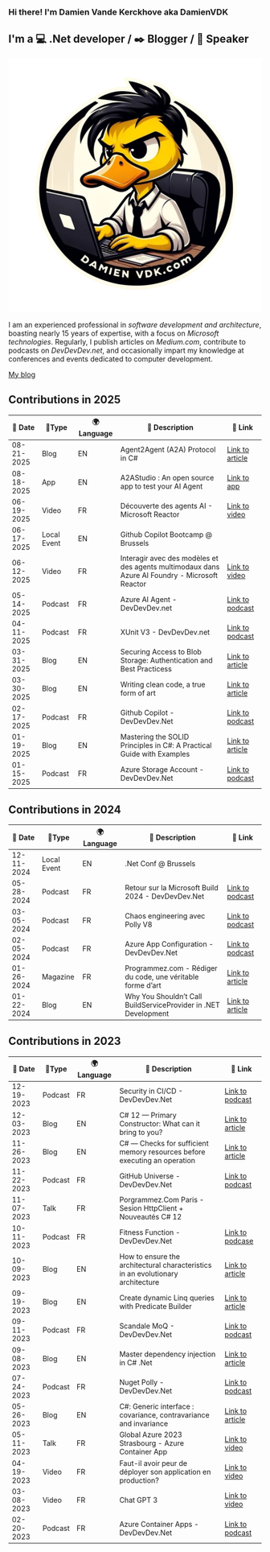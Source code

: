 ### Hi there! I'm Damien Vande Kerckhove aka DamienVDK

## I'm a :computer: .Net developer / :black_nib: Blogger / :mega: Speaker

<p align="center">
  <img src="damienvdk.png" />
</p>

I am an experienced professional in *software development and architecture*, boasting nearly 15 years of expertise, with a focus on *Microsoft technologies*. Regularly, I publish articles on *Medium.com*, contribute to podcasts on *DevDevDev.net*, and occasionally impart my knowledge at conferences and events dedicated to computer development.

[My blog](https://damienvdk.com)


Contributions in 2025
---

|📆 Date | 📎Type | 🌍 Language | 📄 Description | 🔗 Link |
| --- | --- | --- | --- | --- |
| 08-21-2025 | Blog | EN | Agent2Agent (A2A) Protocol in C# | [Link to article](https://medium.com/@damien.vandekerckhove/agent2agent-a2a-protocol-in-c-af775a38b6d8?sk=9bb030830c6dde65a696f7070592c89d) |
| 08-18-2025 | App | EN | A2AStudio : An open source app to test your AI Agent | [Link to app](https://a2astudio.net/) |
| 06-19-2025 | Video | FR | Découverte des agents AI - Microsoft Reactor | [Link to video](https://www.youtube.com/watch?v=6DYFeOQavyk&pp=ygUabWljcm9zb2Z0IHJlYWN0b3IgYWdlbnQgaWE%3D) |
| 06-17-2025 | Local Event | EN | Github Copilot Bootcamp @ Brussels | |
| 06-12-2025 | Video | FR | Interagir avec des modèles et des agents multimodaux dans Azure AI Foundry - Microsoft Reactor | [Link to video](https://www.youtube.com/watch?v=JMIpE3tdCvg&t=366s) |
| 05-14-2025 | Podcast | FR | Azure AI Agent - DevDevDev.net | [Link to podcast](https://devdevdev.net/tr05-25-docker-ai-ai-agents-nfs-vs-smb-et-workload-identity-federation/) |
| 04-11-2025 | Podcast | FR | XUnit V3 - DevDevDev.net | [Link to podcast](https://devdevdev.net/tr04-25-drama-autour-de-automapper-mediatr-xunit-v3-semantic-kernel/) |
| 03-31-2025 | Blog | EN | Securing Access to Blob Storage: Authentication and Best Practicess | [Link to article](https://medium.com/@damien.vandekerckhove/securing-access-to-blob-storage-authentication-and-best-practices-b9217add5b4a) |
| 03-30-2025 | Blog | EN | Writing clean code, a true form of art | [Link to article](https://medium.com/@damien.vandekerckhove/writing-clean-code-a-true-form-of-art-00d85260d734) |
| 02-17-2025 | Podcast | FR | Github Copilot - DevDevDev.Net | [Link to podcast](https://devdevdev.net/tr02-2025-fluent-assertions-github-copilot-les-50-ans-de-ms-peeble-os-et-le-go/) |
| 01-19-2025 | Blog | EN | Mastering the SOLID Principles in C#: A Practical Guide with Examples | [Link to article](https://medium.com/@damien.vandekerckhove/mastering-the-solid-principles-in-c-a-practical-guide-with-examples-2bbf478d6b3f) |
| 01-15-2025 | Podcast | FR | Azure Storage Account - DevDevDev.Net | [Link to podcast](https://devdevdev.net/tr01-2025-accessibilite-azure-storage-action-golden-master-et-agentic-ai/) |

Contributions in 2024
---

|📆 Date | 📎Type | 🌍 Language | 📄 Description | 🔗 Link |
| --- | --- | --- | --- | --- |
| 12-11-2024 | Local Event | EN | .Net Conf @ Brussels | |
| 05-28-2024 | Podcast | FR | Retour sur la Microsoft Build 2024 - DevDevDev.Net | [Link to podcast](https://devdevdev.net/retour-sur-la-microsoft-build-2024) | 
| 03-05-2024 | Podcast | FR | Chaos engineering avec Polly V8 | [Link to podcast](https://devdevdev.net/tr03-24-github-copilot-chaos-engeneering-llm-local/) | 
| 02-05-2024 | Podcast | FR | Azure App Configuration - DevDevDev.Net | [Link to podcast](https://devdevdev.net/tr01-24-benchmarkdotnet-monitoring-azure-deployment-stack-app-configuration-dev-drive-llm-en-local/) |
| 01-26-2024 | Magazine | FR | Programmez.com - Rédiger du code, une véritable forme d’art | [Link to article](https://www.programmez.com/magazine/article/rediger-du-code-une-veritable-forme-dart) |
| 01-22-2024 | Blog | EN | Why You Shouldn’t Call BuildServiceProvider in .NET Development | [Link to article](https://medium.com/@damien.vandekerckhove/why-you-shouldnt-call-buildserviceprovider-in-net-development-8e25f680d529) |

Contributions in 2023
---

|📆 Date | 📎Type | 🌍 Language | 📄 Description | 🔗 Link |
| --- | --- | --- | --- | --- |
| 12-19-2023 | Podcast | FR | Security in CI/CD - DevDevDev.Net | [Link to podcast](https://devdevdev.net/tr12-23-wasi-suivre-azure-ci-et-vulnerabilites-fluent-assertions-et-des-dindes-de-noel/) |
| 12-03-2023 | Blog | EN | C# 12 — Primary Constructor: What can it bring to you? | [Link to article](https://medium.com/@damien.vandekerckhove/c-12-primary-constructor-what-can-it-bring-to-you-7ac84e01bc7a) |
| 11-26-2023 | Blog | EN | C# — Checks for sufficient memory resources before executing an operation | [Link to article](https://medium.com/@damien.vandekerckhove/experienced-story-c-checks-for-sufficient-memory-resources-before-executing-an-operation-4a75e4bb00a0?sk=e9cd9162af3b4e83e5107227e10740bb) |
| 11-22-2023 | Podcast | FR | GitHub Universe - DevDevDev.Net | [Link to podcast](https://devdevdev.net/tr11-23-github-universe-litedb-pi5-aspire-et-programmez-260/) |
| 11-07-2023 | Talk | FR | Porgrammez.Com Paris - Sesion HttpClient + Nouveautés C# 12 | |
| 10-11-2023 | Podcast | FR | Fitness Function - DevDevDev.Net | [Link to podcase](https://devdevdev.net/tr10-23-avalonia-fitness-function-les-fichiers-sous-linux-az-deployment-stack-et-midi-2-0/) |
| 10-09-2023 | Blog | EN | How to ensure the architectural characteristics in an evolutionary architecture | [Link to article](https://medium.com/@damien.vandekerckhove/how-to-ensure-the-architectural-characteristics-in-an-evolutionary-architecture-02551d973e0a?sk=7460ffcf617063352a524a3faefdd211) |
| 09-19-2023 | Blog | EN | Create dynamic Linq queries with Predicate Builder | [Link to article](https://medium.com/@damien.vandekerckhove/create-dynamic-linq-queries-with-predicate-builder-c3f1eb062d96?sk=373e0b787499b71b2fbc8634b47ce65d) |
| 09-11-2023 | Podcast | FR | Scandale MoQ - DevDevDev.Net | [Link to podcast](https://devdevdev.net/tr09-23-le-scandale-moq-loutil-de-migration-de-ms-le-monitoring-sous-azure-et-programmez/) |
| 09-08-2023 | Blog | EN | Master dependency injection in C# .Net | [Link to article](https://medium.com/@damien.vandekerckhove/master-dependency-injection-in-c-net-a47d9f0af7ac?sk=9d0786e5f3c823adf2b2ed09b834f10c) |
| 07-24-2023 | Podcast | FR | Nuget Polly - DevDevDev.Net | [Link to podcast](https://devdevdev.net/les-nuget-de-lete-polly/) |
| 05-26-2023 | Blog | EN | C#: Generic interface : covariance, contravariance and invariance | [Link to article](https://medium.com/@damien.vandekerckhove/c-generic-interface-covariance-contravariance-and-invariance-5713b58d4af6?sk=a7567a26a1b1c41140b611761a8cc248) |
| 05-11-2023 | Talk | FR | Global Azure 2023 Strasbourg - Azure Container App | [Link to video](https://www.youtube.com/watch?v=_cU3fxggquM&t=10461s) |
| 04-19-2023 | Video | FR | Faut-il avoir peur de déployer son application en production? | [Link to video](https://www.youtube.com/watch?v=ZgocTN_a4T8) |
| 03-08-2023 | Video | FR | Chat GPT 3 | [Link to video](https://www.youtube.com/watch?v=odfZdyRAw48&t) |
| 02-20-2023 | Podcast | FR | Azure Container Apps - DevDevDev.Net | [Link to podcast](https://devdevdev.net/azure-container-apps/) |
